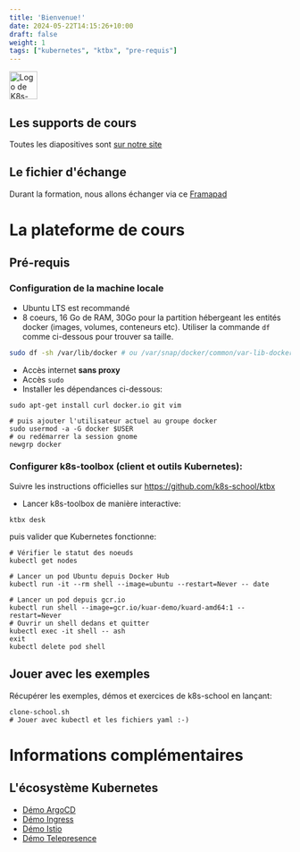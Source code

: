 ```yaml
---
title: 'Bienvenue!'
date: 2024-05-22T14:15:26+10:00
draft: false
weight: 1
tags: ["kubernetes", "ktbx", "pre-requis"]
---
```


[<img src="http://k8s-school.fr/images/logo.svg" alt="Logo de K8s-school, expertise et formation Kubernetes" height="50" />](https://k8s-school.fr)

## Les supports de cours

Toutes les diapositives sont [sur notre site](https://k8s-school.fr/pdf)

## Le fichier d'échange

Durant la formation, nous allons échanger via ce [Framapad](https://annuel.framapad.org/p/k8s-school?lang=fr)

# La plateforme de cours

## Pré-requis

### Configuration de la machine locale

- Ubuntu LTS est recommandé
- 8 coeurs, 16 Go de RAM, 30Go pour la partition hébergeant les entités docker (images, volumes, conteneurs etc). Utiliser la commande `df` comme ci-dessous pour trouver sa taille.
```bash
sudo df -sh /var/lib/docker # ou /var/snap/docker/common/var-lib-docker/
```
- Accès internet **sans proxy**
- Accès `sudo`
- Installer les dépendances ci-dessous:
```shell
sudo apt-get install curl docker.io git vim

# puis ajouter l'utilisateur actuel au groupe docker
sudo usermod -a -G docker $USER
# ou redémarrer la session gnome
newgrp docker
```

### Configurer k8s-toolbox (client et outils Kubernetes):

Suivre les instructions officielles sur https://github.com/k8s-school/ktbx



- Lancer k8s-toolbox de manière interactive:

```shell
ktbx desk
```

puis valider que Kubernetes fonctionne:
```shell
# Vérifier le statut des noeuds
kubectl get nodes

# Lancer un pod Ubuntu depuis Docker Hub
kubectl run -it --rm shell --image=ubuntu --restart=Never -- date

# Lancer un pod depuis gcr.io
kubectl run shell --image=gcr.io/kuar-demo/kuard-amd64:1 --restart=Never
# Ouvrir un shell dedans et quitter
kubectl exec -it shell -- ash
exit
kubectl delete pod shell
```

## Jouer avec les exemples

Récupérer les exemples, démos et exercices de k8s-school en lançant:
```shell
clone-school.sh
# Jouer avec kubectl et les fichiers yaml :-)
```

# Informations complémentaires

## L'écosystème Kubernetes

* [Démo ArgoCD](https://github.com/k8s-school/argocd-demo.git)
* [Démo Ingress](https://github.com/k8s-school/nginx-controller-example.git)
* [Démo Istio](ttps://github.com/k8s-school/istio-example.git)
* [Démo Telepresence](https://github.com/k8s-school/telepresence-demo.git)
